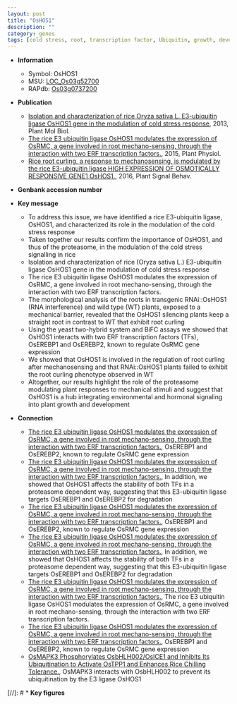 ```yaml
---
layout: post
title: "OsHOS1"
description: ""
category: genes
tags: [cold stress, root, transcription factor, Ubiquitin, growth, development, plant growth]
---
```


* **Information**  
    + Symbol: OsHOS1  
    + MSU: [LOC_Os03g52700](http://rice.plantbiology.msu.edu/cgi-bin/ORF_infopage.cgi?orf=LOC_Os03g52700)  
    + RAPdb: [Os03g0737200](http://rapdb.dna.affrc.go.jp/viewer/gbrowse_details/irgsp1?name=Os03g0737200)  

* **Publication**  
    + [Isolation and characterization of rice Oryza sativa L. E3-ubiquitin ligase OsHOS1 gene in the modulation of cold stress response](http://www.ncbi.nlm.nih.gov/pubmed?term=Isolation+and+characterization+of+rice+Oryza+sativa+L.+E3-ubiquitin+ligase+OsHOS1+gene+in+the+modulation+of+cold+stress+response%5BTitle%5D), 2013, Plant Mol Biol.
    + [The rice E3 ubiquitin ligase OsHOS1 modulates the expression of OsRMC, a gene involved in root mechano-sensing, through the interaction with two ERF transcription factors.](http://www.ncbi.nlm.nih.gov/pubmed?term=The+rice+E3+ubiquitin+ligase+OsHOS1+modulates+the+expression+of+OsRMC,+a+gene+involved+in+root+mechano-sensing,+through+the+interaction+with+two+ERF+transcription+factors.%5BTitle%5D), 2015, Plant Physiol.
    + [Rice root curling, a response to mechanosensing, is modulated by the rice E3-ubiquitin ligase HIGH EXPRESSION OF OSMOTICALLY RESPONSIVE GENE1 OsHOS1.](http://www.ncbi.nlm.nih.gov/pubmed?term=Rice+root+curling,+a+response+to+mechanosensing,+is+modulated+by+the+rice+E3-ubiquitin+ligase+HIGH+EXPRESSION+OF+OSMOTICALLY+RESPONSIVE+GENE1+OsHOS1.%5BTitle%5D), 2016, Plant Signal Behav.

* **Genbank accession number**  

* **Key message**  
    + To address this issue, we have identified a rice E3-ubiquitin ligase, OsHOS1, and characterized its role in the modulation of the cold stress response
    + Taken together our results confirm the importance of OsHOS1, and thus of the proteasome, in the modulation of the cold stress signalling in rice
    + Isolation and characterization of rice (Oryza sativa L.) E3-ubiquitin ligase OsHOS1 gene in the modulation of cold stress response
    + The rice E3 ubiquitin ligase OsHOS1 modulates the expression of OsRMC, a gene involved in root mechano-sensing, through the interaction with two ERF transcription factors.
    + The morphological analysis of the roots in transgenic RNAi::OsHOS1 (RNA interference) and wild type (WT) plants, exposed to a mechanical barrier, revealed that the OsHOS1 silencing plants keep a straight root in contrast to WT that exhibit root curling
    + Using the yeast two-hybrid system and BiFC assays we showed that OsHOS1 interacts with two ERF transcription factors (TFs), OsEREBP1 and OsEREBP2, known to regulate OsRMC gene expression
    + We showed that OsHOS1 is involved in the regulation of root curling after mechanosensing and that RNAi::OsHOS1 plants failed to exhibit the root curling phenotype observed in WT
    + Altogether, our results highlight the role of the proteasome modulating plant responses to mechanical stimuli and suggest that OsHOS1 is a hub integrating environmental and hormonal signaling into plant growth and development

* **Connection**  
    + [The rice E3 ubiquitin ligase OsHOS1 modulates the expression of OsRMC, a gene involved in root mechano-sensing, through the interaction with two ERF transcription factors.](TFs), OsEREBP1 and OsEREBP2, known to regulate OsRMC gene expression
    + [The rice E3 ubiquitin ligase OsHOS1 modulates the expression of OsRMC, a gene involved in root mechano-sensing, through the interaction with two ERF transcription factors.](http://www.ncbi.nlm.nih.gov/pubmed?term=The+rice+E3+ubiquitin+ligase+OsHOS1+modulates+the+expression+of+OsRMC,+a+gene+involved+in+root+mechano-sensing,+through+the+interaction+with+two+ERF+transcription+factors.%5BTitle%5D), In addition, we showed that OsHOS1 affects the stability of both TFs in a proteasome dependent way, suggesting that this E3-ubiquitin ligase targets OsEREBP1 and OsEREBP2 for degradation
    + [The rice E3 ubiquitin ligase OsHOS1 modulates the expression of OsRMC, a gene involved in root mechano-sensing, through the interaction with two ERF transcription factors.](TFs), OsEREBP1 and OsEREBP2, known to regulate OsRMC gene expression
    + [The rice E3 ubiquitin ligase OsHOS1 modulates the expression of OsRMC, a gene involved in root mechano-sensing, through the interaction with two ERF transcription factors.](http://www.ncbi.nlm.nih.gov/pubmed?term=The+rice+E3+ubiquitin+ligase+OsHOS1+modulates+the+expression+of+OsRMC,+a+gene+involved+in+root+mechano-sensing,+through+the+interaction+with+two+ERF+transcription+factors.%5BTitle%5D), In addition, we showed that OsHOS1 affects the stability of both TFs in a proteasome dependent way, suggesting that this E3-ubiquitin ligase targets OsEREBP1 and OsEREBP2 for degradation
    + [The rice E3 ubiquitin ligase OsHOS1 modulates the expression of OsRMC, a gene involved in root mechano-sensing, through the interaction with two ERF transcription factors.](http://www.ncbi.nlm.nih.gov/pubmed?term=The+rice+E3+ubiquitin+ligase+OsHOS1+modulates+the+expression+of+OsRMC,+a+gene+involved+in+root+mechano-sensing,+through+the+interaction+with+two+ERF+transcription+factors.%5BTitle%5D), The rice E3 ubiquitin ligase OsHOS1 modulates the expression of OsRMC, a gene involved in root mechano-sensing, through the interaction with two ERF transcription factors.
    + [The rice E3 ubiquitin ligase OsHOS1 modulates the expression of OsRMC, a gene involved in root mechano-sensing, through the interaction with two ERF transcription factors.](TFs), OsEREBP1 and OsEREBP2, known to regulate OsRMC gene expression
    + [OsMAPK3 Phosphorylates OsbHLH002/OsICE1 and Inhibits Its Ubiquitination to Activate OsTPP1 and Enhances Rice Chilling Tolerance.](http://www.ncbi.nlm.nih.gov/pubmed?term=OsMAPK3+Phosphorylates+OsbHLH002/OsICE1+and+Inhibits+Its+Ubiquitination+to+Activate+OsTPP1+and+Enhances+Rice+Chilling+Tolerance.%5BTitle%5D),  OsMAPK3 interacts with OsbHLH002 to prevent its ubiquitination by the E3 ligase OsHOS1

[//]: # * **Key figures**  


